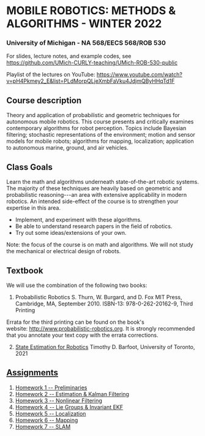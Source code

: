 # MOBILE ROBOTICS: METHODS & ALGORITHMS - WINTER 2022
### University of Michigan - NA 568/EECS 568/ROB 530

For slides, lecture notes, and example codes, see https://github.com/UMich-CURLY-teaching/UMich-ROB-530-public 

Playlist of the lectures on YouTube: https://www.youtube.com/watch?v=pH4Pkmey2_E&list=PLdMorpQLjeXmbFaVku4JdjmQByHHqTd1F

## Course description
Theory and application of probabilistic and geometric techniques for autonomous mobile robotics. This course presents and critically examines contemporary algorithms for robot perception. Topics include Bayesian filtering; stochastic representations of the environment; motion and sensor models for mobile robots; algorithms for mapping, localization; application to autonomous marine, ground, and air vehicles.

## Class Goals
Learn the math and algorithms underneath state-of-the-art robotic systems. The majority of these techniques are heavily based on geometric and probabilistic reasoning---an area with extensive applicability in modern robotics. An intended side-effect of the course is to strengthen your expertise in this area.

- Implement, and experiment with these algorithms.
- Be able to understand research papers in the field of robotics.
- Try out some ideas/extensions of your own.

Note: the focus of the course is on math and algorithms. We will not study the mechanical or electrical design of robots. 

## Textbook
We will use the combination of the following two books:

1. Probabilistic Robotics
S. Thurn, W. Burgard, and D. Fox
MIT Press, Cambridge, MA, September 2010.
ISBN-13: 978-0-262-20162-9, Third Printing

Errata for the third printing can be found on the book's website: http://www.probabilistic-robotics.org. It is strongly recommended that you annotate your text copy with the errata corrections. 

2. [State Estimation for Robotics](http://asrl.utias.utoronto.ca/~tdb/bib/barfoot_ser17.pdf)
Timothy D. Barfoot, University of Toronto, 2021

## [Assignments](https://github.com/UMich-CURLY-teaching/UMich-ROB-530-public/tree/main/homework)

1. [Homework 1 -- Preliminaries](https://github.com/UMich-CURLY-teaching/UMich-ROB-530-public/tree/main/homework/homework-01)
2. [Homework 2 -- Estimation & Kalman Filtering](https://github.com/UMich-CURLY-teaching/UMich-ROB-530-public/tree/main/homework/homework-02)
3. [Homework 3 -- Nonlinear Filtering](https://github.com/UMich-CURLY-teaching/UMich-ROB-530-public/tree/main/homework/homework-03)
4. [Homework 4 -- Lie Groups & Invariant EKF](https://github.com/UMich-CURLY-teaching/UMich-ROB-530-public/tree/main/homework/homework-04)
5. [Homework 5 -- Localization](https://github.com/UMich-CURLY-teaching/UMich-ROB-530-public/tree/main/homework/homework-05)
6. [Homework 6 -- Mapping](https://github.com/UMich-CURLY-teaching/UMich-ROB-530-public/tree/main/homework/homework-06)
7. [Homework 7 -- SLAM](https://github.com/UMich-CURLY-teaching/UMich-ROB-530-public/tree/main/homework/homework-07)
